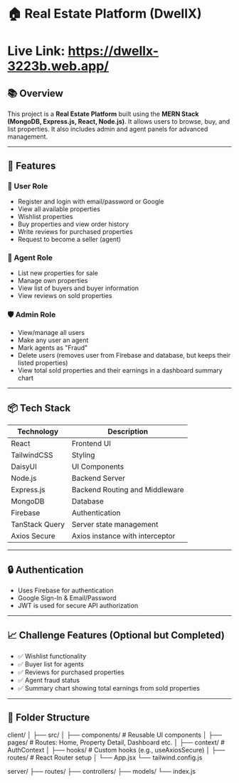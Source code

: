 # 🏠 Real Estate Platform (DwellX)

# Live Link: https://dwellx-3223b.web.app/

## 📚 Overview

This project is a **Real Estate Platform** built using the **MERN Stack (MongoDB, Express.js, React, Node.js)**. It allows users to browse, buy, and list properties. It also includes admin and agent panels for advanced management.

---

## 🚀 Features

### 👤 User Role
- Register and login with email/password or Google
- View all available properties
- Wishlist properties
- Buy properties and view order history
- Write reviews for purchased properties
- Request to become a seller (agent)

### 🏢 Agent Role
- List new properties for sale
- Manage own properties
- View list of buyers and buyer information
- View reviews on sold properties

### 🛡️ Admin Role
- View/manage all users
- Make any user an agent
- Mark agents as "Fraud"
- Delete users (removes user from Firebase and database, but keeps their listed properties)
- View total sold properties and their earnings in a dashboard summary chart

---

## 📦 Tech Stack

| Technology | Description                     |
|------------|---------------------------------|
| React      | Frontend UI                     |
| TailwindCSS| Styling                         |
| DaisyUI    | UI Components                   |
| Node.js    | Backend Server                  |
| Express.js | Backend Routing and Middleware  |
| MongoDB    | Database                        |
| Firebase   | Authentication                  |
| TanStack Query | Server state management     |
| Axios Secure | Axios instance with interceptor|

---

## 🔒 Authentication

- Uses Firebase for authentication
- Google Sign-In & Email/Password
- JWT is used for secure API authorization

---

## 📈 Challenge Features (Optional but Completed)

- ✅ Wishlist functionality
- ✅ Buyer list for agents
- ✅ Reviews for purchased properties
- ✅ Agent fraud status
- ✅ Summary chart showing total earnings from sold properties

---

## 📁 Folder Structure

client/
│
├── src/
│ ├── components/ # Reusable UI components
│ ├── pages/ # Routes: Home, Property Detail, Dashboard etc.
│ ├── context/ # AuthContext
│ ├── hooks/ # Custom hooks (e.g., useAxiosSecure)
│ ├── routes/ # React Router setup
│ └── App.jsx
└── tailwind.config.js

server/
├── routes/
├── controllers/
├── models/
└── index.js